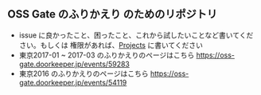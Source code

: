 ## OSS Gate のふりかえり のためのリポジトリ
- issue に良かったこと、困ったこと、これから試したいことなど書いてください。もしくは 権限があれば、[Projects](https://github.com/oss-gate/retrospective/projects) に書いてください
- 東京2017-01 ~ 2017-03 のふりかえりのページはこちら https://oss-gate.doorkeeper.jp/events/59283
- 東京2016 のふりかえりのページはこちら https://oss-gate.doorkeeper.jp/events/54119

